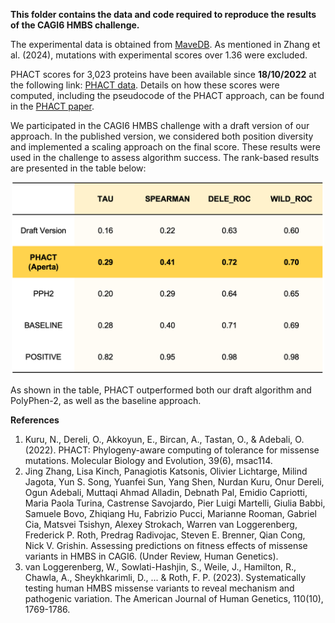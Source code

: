 

**This folder contains the data and code required to reproduce the results of the CAGI6 HMBS challenge.**

The experimental data is obtained from [MaveDB](https://www.mavedb.org/#/experiments/urn:mavedb:00000108-a). As mentioned in Zhang et al. (2024), mutations with experimental scores over 1.36 were excluded.

PHACT scores for 3,023 proteins have been available since **18/10/2022** at the following link: [PHACT data](https://aperta.ulakbim.gov.tr/record/240637). Details on how these scores were computed, including the pseudocode of the PHACT approach, can be found in the [PHACT paper](https://doi.org/10.1093/molbev/msac114).


We participated in the CAGI6 HMBS challenge with a draft version of our approach. In the published version, we considered both position diversity and implemented a scaling approach on the final score. These results were used in the challenge to assess algorithm success. The rank-based results are presented in the table below:

<p align="center">
  <img src="images/Table.png" alt="Alt text" width="500"/>
</p>


As shown in the table, PHACT outperformed both our draft algorithm and PolyPhen-2, as well as the baseline approach.

**References**

1. Kuru, N., Dereli, O., Akkoyun, E., Bircan, A., Tastan, O., & Adebali, O. (2022). PHACT: Phylogeny-aware computing of tolerance for missense mutations. Molecular Biology and Evolution, 39(6), msac114.
2. Jing Zhang, Lisa Kinch, Panagiotis Katsonis, Olivier Lichtarge, Milind Jagota, Yun S. Song, Yuanfei Sun, Yang Shen, Nurdan Kuru, Onur Dereli, Ogun Adebali, Muttaqi Ahmad Alladin, Debnath Pal, Emidio Capriotti, Maria Paola Turina, Castrense Savojardo, Pier Luigi Martelli, Giulia Babbi, Samuele Bovo, Zhiqiang Hu, Fabrizio Pucci, Marianne Rooman, Gabriel Cia, Matsvei Tsishyn, Alexey Strokach, Warren van Loggerenberg, Frederick P. Roth, Predrag Radivojac, Steven E. Brenner, Qian Cong, Nick V. Grishin. Assessing predictions on fitness effects of missense variants in HMBS in CAGI6. (Under Review, Human Genetics).
3. van Loggerenberg, W., Sowlati-Hashjin, S., Weile, J., Hamilton, R., Chawla, A., Sheykhkarimli, D., ... & Roth, F. P. (2023). Systematically testing human HMBS missense variants to reveal mechanism and pathogenic variation. The American Journal of Human Genetics, 110(10), 1769-1786.



